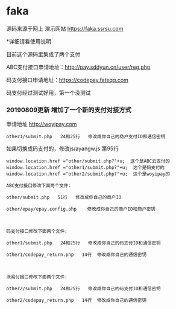 # faka

源码来源于网上  演示网站 https://faka.ssrsu.com

*详细请看使用说明 

目前这个源码里集成了两个支付

ABC支付接口申请地址：http://pay.sddyun.cn/user/reg.php

 码支付接口申请地址：https://codepay.fateqq.com
 
 码支付经过测试好用，第一个没测试
 
 
### 20190809更新 增加了一个新的支付对接方式


申请地址 http://woyipay.com

```
other1/submit.php   24和25行   修改成你自己的商户支付ID和通信密钥
```

如果切换成码支付的，修改js/ayangw.js 第95行

```
window.location.href ="other/submit.php?"+u;  这个是ABC云支付的
window.location.href ="other1/submit.php?"+u;  这个是码支付的
window.location.href ="other2/submit.php?"+u;  这个是woyipay的
```

```
ABC支付接口修改下面两个文件:

other/submit.php   51行   修改成你自己的商户ID

other/epay/epay.config.php    修改成你自己的商户ID和商户密钥



码支付接口修改下面两个文件:

other1/submit.php   24和25行   修改成你自己的码支付ID和通信密钥

other1/codepay_return.php   14行  修改成你自己的通信密钥



沃易付接口修改下面两个文件:

other2/submit.php   24和25行   修改成你自己的码支付ID和通信密钥

other2/codepay_return.php   14行  修改成你自己的通信密钥
````
